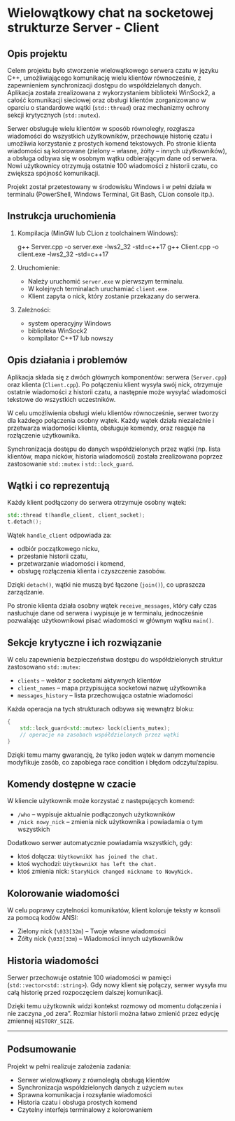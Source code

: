 # Wielowątkowy chat na socketowej strukturze Server - Client

## Opis projektu

Celem projektu było stworzenie wielowątkowego serwera czatu w języku C++, umożliwiającego komunikację wielu klientów równocześnie, z zapewnieniem synchronizacji dostępu do współdzielanych danych. Aplikacja została zrealizowana z wykorzystaniem biblioteki WinSock2, a całość komunikacji sieciowej oraz obsługi klientów zorganizowano w oparciu o standardowe wątki (`std::thread`) oraz mechanizmy ochrony sekcji krytycznych (`std::mutex`).

Serwer obsługuje wielu klientów w sposób równoległy, rozgłasza wiadomości do wszystkich użytkowników, przechowuje historię czatu i umożliwia korzystanie z prostych komend tekstowych. Po stronie klienta wiadomości są kolorowane (zielony – własne, żółty – innych użytkowników), a obsługa odbywa się w osobnym wątku odbierającym dane od serwera. Nowi użytkownicy otrzymują ostatnie 100 wiadomości z historii czatu, co zwiększa spójność komunikacji.

Projekt został przetestowany w środowisku Windows i w pełni działa w terminalu (PowerShell, Windows Terminal, Git Bash, CLion console itp.).

## Instrukcja uruchomienia

1. Kompilacja (MinGW lub CLion z toolchainem Windows):
   
   g++ Server.cpp -o server.exe -lws2_32 -std=c++17
   g++ Client.cpp -o client.exe -lws2_32 -std=c++17
   

2. Uruchomienie:
   - Należy uruchomić `server.exe` w pierwszym terminalu.
   - W kolejnych terminalach uruchamiać `client.exe`.
   - Klient zapyta o nick, który zostanie przekazany do serwera.

3. Zależności:
   - system operacyjny Windows
   - biblioteka WinSock2
   - kompilator C++17 lub nowszy

## Opis działania i problemów

Aplikacja składa się z dwóch głównych komponentów: serwera (`Server.cpp`) oraz klienta (`Client.cpp`). Po połączeniu klient wysyła swój nick, otrzymuje ostatnie wiadomości z historii czatu, a następnie może wysyłać wiadomości tekstowe do wszystkich uczestników.

W celu umożliwienia obsługi wielu klientów równocześnie, serwer tworzy dla każdego połączenia osobny wątek. Każdy wątek działa niezależnie i przetwarza wiadomości klienta, obsługuje komendy, oraz reaguje na rozłączenie użytkownika.

Synchronizacja dostępu do danych współdzielonych przez wątki (np. lista klientów, mapa nicków, historia wiadomości) została zrealizowana poprzez zastosowanie `std::mutex` i `std::lock_guard`.

## Wątki i co reprezentują

Każdy klient podłączony do serwera otrzymuje osobny wątek:

```cpp
std::thread t(handle_client, client_socket);
t.detach();
```

Wątek `handle_client` odpowiada za:
- odbiór początkowego nicku,
- przesłanie historii czatu,
- przetwarzanie wiadomości i komend,
- obsługę rozłączenia klienta i czyszczenie zasobów.

Dzięki `detach()`, wątki nie muszą być łączone (`join()`), co upraszcza zarządzanie.

Po stronie klienta działa osobny wątek `receive_messages`, który cały czas nasłuchuje dane od serwera i wypisuje je w terminalu, jednocześnie pozwalając użytkownikowi pisać wiadomości w głównym wątku `main()`.

## Sekcje krytyczne i ich rozwiązanie

W celu zapewnienia bezpieczeństwa dostępu do współdzielonych struktur zastosowano `std::mutex`:

- `clients` – wektor z socketami aktywnych klientów
- `client_names` – mapa przypisująca socketowi nazwę użytkownika
- `messages_history` – lista przechowująca ostatnie wiadomości

Każda operacja na tych strukturach odbywa się wewnątrz bloku:

```cpp
{
    std::lock_guard<std::mutex> lock(clients_mutex);
    // operacje na zasobach współdzielonych przez wątki
}
```

Dzięki temu mamy gwarancję, że tylko jeden wątek w danym momencie modyfikuje zasób, co zapobiega race condition i błędom odczytu/zapisu.

## Komendy dostępne w czacie

W kliencie użytkownik może korzystać z następujących komend:

- `/who` – wypisuje aktualnie podłączonych użytkowników
- `/nick nowy_nick` – zmienia nick użytkownika i powiadamia o tym wszystkich

Dodatkowo serwer automatycznie powiadamia wszystkich, gdy:
- ktoś dołącza: `UżytkownikX has joined the chat.`
- ktoś wychodzi: `UżytkownikX has left the chat.`
- ktoś zmienia nick: `StaryNick changed nickname to NowyNick.`

## Kolorowanie wiadomości

W celu poprawy czytelności komunikatów, klient koloruje teksty w konsoli za pomocą kodów ANSI:

- Zielony nick (`\033[32m`) – Twoje własne wiadomości
- Żółty nick (`\033[33m`) – Wiadomości innych użytkowników

## Historia wiadomości

Serwer przechowuje ostatnie 100 wiadomości w pamięci (`std::vector<std::string>`). Gdy nowy klient się połączy, serwer wysyła mu całą historię przed rozpoczęciem dalszej komunikacji.

Dzięki temu użytkownik widzi kontekst rozmowy od momentu dołączenia i nie zaczyna „od zera”. Rozmiar historii można łatwo zmienić przez edycję zmiennej `HISTORY_SIZE`.

---

## Podsumowanie

Projekt w pełni realizuje założenia zadania:

- Serwer wielowątkowy z równoległą obsługą klientów
- Synchronizacja współdzielonych danych z użyciem `mutex`
- Sprawna komunikacja i rozsyłanie wiadomości
- Historia czatu i obsługa prostych komend
- Czytelny interfejs terminalowy z kolorowaniem
